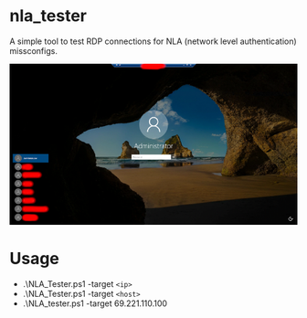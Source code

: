 # nla_tester
A simple tool to test RDP connections for NLA (network level authentication) missconfigs. 

![alt text](https://github.com/ArronJablonowski/nla_tester/blob/main/NLA_smaller.png?raw=true)

Usage
=====
* .\NLA_Tester.ps1 -target `<ip>`
* .\NLA_Tester.ps1 -target `<host>`
* .\NLA_tester.ps1 -target 69.221.110.100

